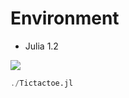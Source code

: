 # Environment
- Julia 1.2

<img src="../../screenshots/tictactoe.png" align="middle" />

```julia
./Tictactoe.jl
```
